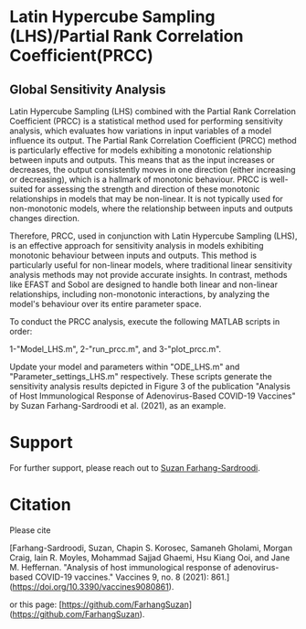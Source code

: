 # Latin Hypercube Sampling (LHS)/Partial Rank Correlation Coefficient(PRCC) 
## Global Sensitivity Analysis

Latin Hypercube Sampling (LHS) combined with the Partial Rank Correlation Coefficient (PRCC) is a statistical method used for performing sensitivity analysis, which evaluates how variations in input variables of a model influence its output. The Partial Rank Correlation Coefficient (PRCC) method is particularly effective for models exhibiting a monotonic relationship between inputs and outputs. This means that as the input increases or decreases, the output consistently moves in one direction (either increasing or decreasing), which is a hallmark of monotonic behaviour. PRCC is well-suited for assessing the strength and direction of these monotonic relationships in models that may be non-linear. It is not typically used for non-monotonic models, where the relationship between inputs and outputs changes direction.

Therefore, PRCC, used in conjunction with Latin Hypercube Sampling (LHS), is an effective approach for sensitivity analysis in models exhibiting monotonic behaviour between inputs and outputs. This method is particularly useful for non-linear models, where traditional linear sensitivity analysis methods may not provide accurate insights. In contrast, methods like EFAST and Sobol are designed to handle both linear and non-linear relationships, including non-monotonic interactions, by analyzing the model's behaviour over its entire parameter space.

To conduct the PRCC analysis, execute the following MATLAB scripts in order: 

1-"Model_LHS.m", 
2-"run_prcc.m", 
and 3-"plot_prcc.m". 

Update your model and parameters within "ODE_LHS.m" and "Parameter_settings_LHS.m" respectively. These scripts generate the sensitivity analysis results depicted in Figure 3 of the publication "Analysis of Host Immunological Response of Adenovirus-Based COVID-19 Vaccines" by Suzan Farhang-Sardroodi et al. (2021), as an example.

# Support
For further support, please reach out to [Suzan Farhang-Sardroodi](https://www.suzanfarhangsardroodi.com/).

# Citation

Please cite 

[Farhang-Sardroodi, Suzan, Chapin S. Korosec, Samaneh Gholami, Morgan Craig, Iain R. Moyles, Mohammad Sajjad Ghaemi, Hsu Kiang Ooi, and Jane M. Heffernan. "Analysis of host immunological response of adenovirus-based COVID-19 vaccines." Vaccines 9, no. 8 (2021): 861.] (https://doi.org/10.3390/vaccines9080861). 

or this page: [https://github.com/FarhangSuzan] (https://github.com/FarhangSuzan).

